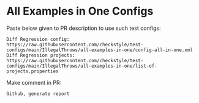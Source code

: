 # All Examples in One Configs
Paste below given to PR description to use such test configs:
```
Diff Regression config: https://raw.githubusercontent.com/checkstyle/test-configs/main/IllegalThrows/all-examples-in-one/config-all-in-one.xml
Diff Regression projects: https://raw.githubusercontent.com/checkstyle/test-configs/main/IllegalThrows/all-examples-in-one/list-of-projects.properties
```
Make comment in PR:
```
Github, generate report
```
